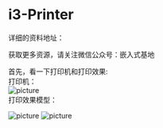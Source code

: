 # i3-Printer
详细的资料地址：        

获取更多资源，请关注微信公众号：嵌入式基地
                        
首先，看一下打印机和打印效果:           
打印机：            
![picture](https://raw.githubusercontent.com/Lighter-z/Prusa-i3/master/%E5%9B%BE%E7%89%87/i3.jpg)        
打印效果模型： 

![picture](https://github.com/Lighter-z/i3-Printer/blob/master/%E5%9B%BE%E7%89%87/%E6%A8%A1%E5%9E%8B1.jpg)
![picture](https://github.com/Lighter-z/i3-Printer/blob/master/%E5%9B%BE%E7%89%87/%E6%A8%A1%E5%9E%8B2.jpg)


